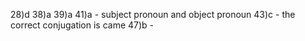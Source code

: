 
28)d
38)a
39)a
41)a - subject pronoun and object pronoun
43)c - the correct conjugation is came
47)b - 

